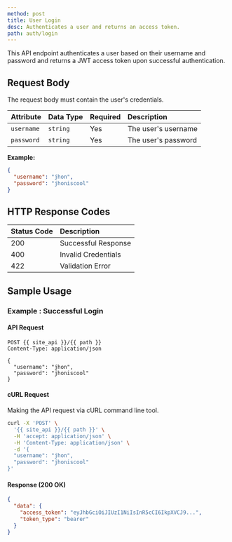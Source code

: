 ```yaml
---
method: post
title: User Login
desc: Authenticates a user and returns an access token.
path: auth/login
---
```


This API endpoint authenticates a user based on their username and password and returns a JWT access token upon successful authentication.

## Request Body

The request body must contain the user's credentials.

| Attribute | Data Type | Required | Description        |
| :-------- | :-------- | :------- | :----------------- |
| `username`| `string`  | Yes      | The user's username |
| `password`| `string`  | Yes      | The user's password |

**Example:**

```json
{
  "username": "jhon",
  "password": "jhoniscool"
}
```

## HTTP Response Codes

| Status Code | Description             |
| :---------- | :---------------------- |
| 200         | Successful Response     |
| 400         | Invalid Credentials     |
| 422         | Validation Error        |

## Sample Usage

### Example : Successful Login

#### API Request

```http
POST {{ site_api }}/{{ path }}
Content-Type: application/json

{
  "username": "jhon",
  "password": "jhoniscool"
}
```

#### cURL Request

Making the API request via cURL command line tool.

```bash
curl -X 'POST' \
  '{{ site_api }}/{{ path }}' \
  -H 'accept: application/json' \
  -H 'Content-Type: application/json' \
  -d '{
  "username": "jhon",
  "password": "jhoniscool"
}'
```

#### Response (200 OK)

```json
{
  "data": {
    "access_token": "eyJhbGciOiJIUzI1NiIsInR5cCI6IkpXVCJ9...",
    "token_type": "bearer"
  }
}
```